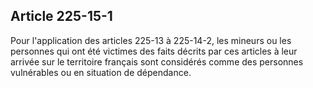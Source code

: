 Article 225-15-1
----
Pour l'application des articles 225-13 à 225-14-2, les mineurs ou les personnes
qui ont été victimes des faits décrits par ces articles à leur arrivée sur le
territoire français sont considérés comme des personnes vulnérables ou en
situation de dépendance.

